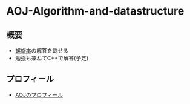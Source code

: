 # AOJ-Algorithm-and-datastructure

## 概要

- [螺旋本](https://www.amazon.co.jp/dp/B00U5MVXZO/ref=dp-kindle-redirect?_encoding=UTF8&btkr=1)の解答を載せる
- 勉強も兼ねてC++で解答(予定)

## プロフィール

- [AOJのプロフィール](https://onlinejudge.u-aizu.ac.jp/status/users/Signal)
